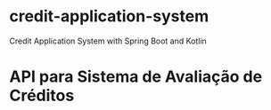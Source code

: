 # credit-application-system
Credit Application System with Spring Boot and Kotlin
<h1>API para Sistema de Avaliação de Créditos</h1>



